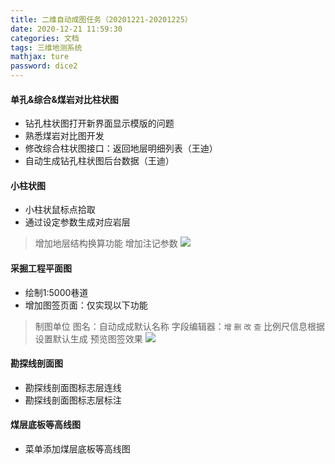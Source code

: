 ```yaml
---
title: 二维自动成图任务（20201221-20201225）
date: 2020-12-21 11:59:30
categories: 文档
tags: 三维地测系统
mathjax: ture
password: dice2
---
```


#### 单孔&综合&煤岩对比柱状图
* 钻孔柱状图打开新界面显示模版的问题
* 熟悉煤岩对比图开发
* 修改综合柱状图接口：返回地层明细列表（王迪）
* 自动生成钻孔柱状图后台数据（王迪）

#### 小柱状图

* 小柱状鼠标点拾取
* 通过设定参数生成对应岩层
> 增加地层结构换算功能
> 增加注记参数
> ![](15955856599713.jpg)


#### 采掘工程平面图
* 绘制1:5000巷道
* 增加图签页面：仅实现以下功能
> 制图单位
> 图名：自动成成默认名称
> 字段编辑器：`增` `删` `改` `查`
> 比例尺信息根据设置默认生成
> 预览图签效果
![](16085227633624.jpg)



#### 勘探线剖面图

* 勘探线剖面图标志层连线
* 勘探线剖面图标志层标注

#### 煤层底板等高线图
* 菜单添加煤层底板等高线图